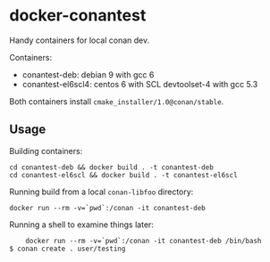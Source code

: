 # docker-conantest

Handy containers for local conan dev.

Containers:
- conantest-deb: debian 9 with gcc 6
- conantest-el6scl4: centos 6 with SCL devtoolset-4 with gcc 5.3

Both containers install `cmake_installer/1.0@conan/stable`.

## Usage

Building containers:

    cd conantest-deb && docker build . -t conantest-deb
    cd conantest-el6scl && docker build . -t conantest-el6scl

Running build from a local `conan-libfoo` directory:

    docker run --rm -v=`pwd`:/conan -it conantest-deb

Running a shell to examine things later:
    
		docker run --rm -v=`pwd`:/conan -it conantest-deb /bin/bash
    $ conan create . user/testing
